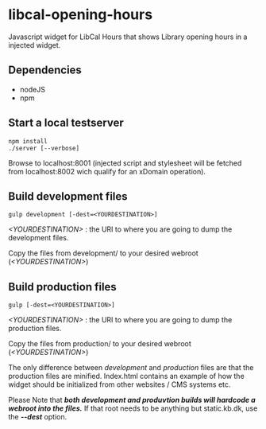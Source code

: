 libcal-opening-hours
====================

Javascript widget for LibCal Hours that shows Library opening hours in a injected widget.

Dependencies
------------
 * nodeJS
 * npm

Start a local testserver
------------------------

    npm install
    ./server [--verbose]

Browse to localhost:8001 (injected script and stylesheet will be fetched from localhost:8002 wich qualify for an xDomain operation).

Build development files
-----------------------

    gulp development [-dest=<YOURDESTINATION>]

_&lt;YOURDESTINATION&gt;_ : the URI to where you are going to dump the development files.

Copy the files from development/ to your desired webroot (_&lt;YOURDESTINATION&gt;_)

Build production files
----------------------

    gulp [-dest=<YOURDESTINATION>]

*&lt;YOURDESTINATION&gt;* : the URI to where you are going to dump the production files.

Copy the files from production/ to your desired webroot (_&lt;YOURDESTINATION&gt;_)


The only difference between _development_ and _production_ files are that the production files are minified.
Index.html contains an example of how the widget should be initialized from other websites / CMS systems etc.

Please Note that **_both development and produvtion builds will hardcode a webroot into the files._** If that root needs to be anything but static.kb.dk, use the **_--dest_** option.
